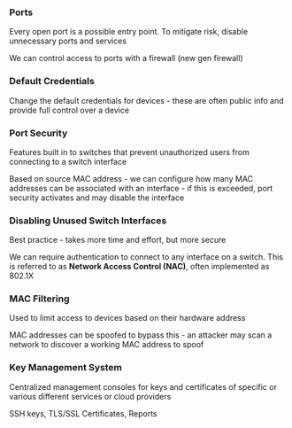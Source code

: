 ### Ports
Every open port is a possible entry point. To mitigate risk, disable unnecessary ports and services

We can control access to ports with a firewall (new gen firewall)

### Default Credentials
Change the default credentials for devices - these are often public info and provide full control over a device

### Port Security
Features built in to switches that prevent unauthorized users from connecting to a switch interface

Based on source MAC address - we can configure how many MAC addresses can be associated with an interface - if this is exceeded, port security activates and may disable the interface

### Disabling Unused Switch Interfaces
Best practice - takes more time and effort, but more secure

We can require authentication to connect to any interface on a switch. This is referred to as **Network Access Control (NAC)**, often implemented as 802.1X

### MAC Filtering
Used to limit access to devices based on their hardware address

MAC addresses can be spoofed to bypass this - an attacker may scan a network to discover a working MAC address to spoof

### Key Management System
Centralized management consoles for keys and certificates of specific or various different services or cloud providers

SSH keys, TLS/SSL Certificates, Reports